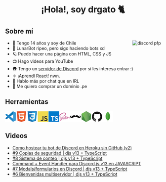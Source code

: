 <p>
  <h1 align="center"><b>¡Hola!, soy drgato 🐈</b></h1>
</p>

## Sobre mí

<img src="https://avatars.githubusercontent.com/u/43690887?s=200&u=059915dea147dfda41abb3a2064c13305634bc62&v=4" align="right" alt="discord pfp"/>

- 🚀 Tengo 14 años y soy de Chile
- 🌛 LunarBot ripeo, pero sigo haciendo bots xd
- 🪐 Puedo hacer una página con HTML, CSS y JS
- 📺 Hago videos para YouTube
- 🛖 Tengo un [servidor de Discord](https://discord.gg/sncWxDnAk2) por si les interesa entrar :)
- ⚛️ ¡Aprendí React! nwn.
- 🙊 Hablo más por chat que en IRL
- 💎 Me quiero comprar un dominio .pe

## Herramientas

<div>
<img align="left" alt="Visual Studio Code" width="35px" src="https://raw.githubusercontent.com/devicons/devicon/master/icons/vscode/vscode-original.svg" />
<img align="left" alt="HTML5" width="35px" src="https://raw.githubusercontent.com/devicons/devicon/master/icons/html5/html5-original.svg" />
<img align="left" alt="CSS3" width="35px" src="https://raw.githubusercontent.com/devicons/devicon/master/icons/css3/css3-original.svg" />
<img align="left" alt="JavaScript" width="35px" src="https://raw.githubusercontent.com/devicons/devicon/master/icons/javascript/javascript-original.svg" />
<img align="left" alt="TypeScript" width="35px" src="https://raw.githubusercontent.com/devicons/devicon/master/icons/typescript/typescript-original.svg" />
<img align="left" alt="Sass" width="35px" src="https://raw.githubusercontent.com/devicons/devicon/master/icons/sass/sass-original.svg" />
<img align="left" alt="Handlebars" width="35px" src="https://raw.githubusercontent.com/devicons/devicon/master/icons/handlebars/handlebars-original.svg" />
<img align="left" alt="Node.js" width="35px" src="https://raw.githubusercontent.com/github/explore/80688e429a7d4ef2fca1e82350fe8e3517d3494d/topics/nodejs/nodejs.png" />
<img alt="MongoDB" width="35px" src="https://raw.githubusercontent.com/devicons/devicon/master/icons/mongodb/mongodb-original.svg" /><img align="left" alt="GitHub" width="35px" src="https://raw.githubusercontent.com/devicons/devicon/master/icons/github/github-original.svg" />  
<div/>
  
## Videos

- [Como hostear tu bot de Discord en Heroku sin GitHub (v2)](https://www.youtube.com/watch?v=QRm-FarG3SI)
- [#9 Copias de seguridad | djs v13 + TypeScript](https://www.youtube.com/watch?v=wBToMz3nueY)
- [#8 Sistema de conteo | djs v13 + TypeScript](https://www.youtube.com/watch?v=UPWtCi99AvA)
- [Command + Event Handler para Discord.js v13 en JAVASCRIPT](https://www.youtube.com/watch?v=C5hASKhdLIE)
- [#7 Modals/formularios en Discord | djs v13 + TypeScript](https://www.youtube.com/watch?v=NGnKMoz5nmU)
- [#6 Bienvenidas multiservidor | djs v13 + TypeScript](https://www.youtube.com/watch?v=TE_08wx_wx8)

<!-- ### Hi there 👋 -->

<!--
**drgatoxd/drgatoxd** is a ✨ _special_ ✨ repository because its `README.md` (this file) appears on your GitHub profile.

Here are some ideas to get you started:

- 🔭 I’m currently working on ...
- 🌱 I’m currently learning ...
- 👯 I’m looking to collaborate on ...
- 🤔 I’m looking for help with ...
- 💬 Ask me about ...
- 📫 How to reach me: ...
- 😄 Pronouns: ...
- ⚡ Fun fact: ...
-->
